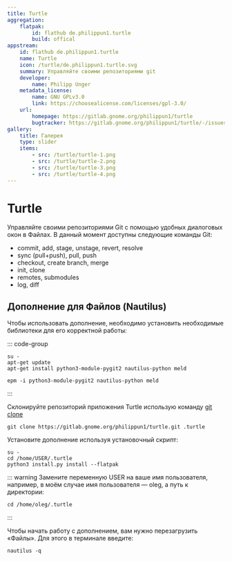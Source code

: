 ```yaml
---
title: Turtle
aggregation:
    flatpak:
        id: flathub de.philippun1.turtle
        build: offical
appstream:
    id: flathub de.philippun1.turtle
    name: Turtle
    icon: /turtle/de.philippun1.turtle.svg
    summary: Управляйте своими репозиториями git
    developer: 
        name: Philipp Unger
    metadata_license:
        name: GNU GPLv3.0
        link: https://choosealicense.com/licenses/gpl-3.0/
    url:
        homepage: https://gitlab.gnome.org/philippun1/turtle
        bugtracker: https://gitlab.gnome.org/philippun1/turtle/-/issues
gallery:
    title: Галерея
    type: slider
    items:
        - src: /turtle/turtle-1.png
        - src: /turtle/turtle-2.png
        - src: /turtle/turtle-3.png
        - src: /turtle/turtle-4.png
---
```


# Turtle

Управляйте своими репозиториями Git с помощью удобных диалоговых окон в Файлах. В данный момент доступны следующие команды Git:

- commit, add, stage, unstage, revert, resolve
- sync (pull+push), pull, push
- checkout, create branch, merge
- init, clone
- remotes, submodules
- log, diff

<AGWGallery />
<!--@include: @apps/_parts/install/content-flatpak.md-->

## Дополнение для Файлов (Nautilus)

Чтобы использовать дополнение, необходимо установить необходимые библиотеки для его корректной работы:

::: code-group

```shell-vue[apt-get]
su -
apt-get update
apt-get install python3-module-pygit2 nautilus-python meld

```
```shell-vue[epm]
epm -i python3-module-pygit2 nautilus-python meld
```
:::

Склонируйте репозиторий приложения Turtle использую команду [git clone](/git)

```shell 
git clone https://gitlab.gnome.org/philippun1/turtle.git .turtle
```

Установите дополнение используя установочный скрипт:

```shell
su -
cd /home/USER/.turtle
python3 install.py install --flatpak
```
::: warning
Замените переменную USER на ваше имя пользователя, например, в моём случае имя пользователя — oleg, а путь к директории:
```shell
cd /home/oleg/.turtle
```
:::

Чтобы начать работу с дополнением, вам нужно перезагрузить «Файлы». Для этого в терминале введите:

```shell
nautilus -q
```



